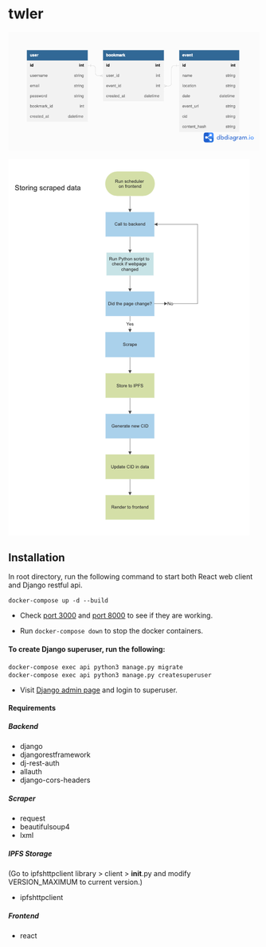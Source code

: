 # twler

![twler_erd_2](./twler-backend-erd-v2.png)

![store_to_ipfs](./store_to_ipfs.png)

## Installation

In root directory, run the following command to start both React web client and Django restful api.

```
docker-compose up -d --build
```

- Check [port 3000](http://localhost:3000/) and [port 8000](http://localhost:8000/) to see if they are working.

- Run `docker-compose down` to stop the docker containers.

#### To create Django superuser, run the following:

```
docker-compose exec api python3 manage.py migrate
docker-compose exec api python3 manage.py createsuperuser
```

- Visit [Django admin page](http://localhost:8000/admin) and login to superuser.

#### Requirements

##### Backend

- django
- djangorestframework
- dj-rest-auth
- allauth
- django-cors-headers

##### Scraper

- request
- beautifulsoup4
- lxml

##### IPFS Storage

(Go to ipfshttpclient library > client > **init**.py and modify VERSION_MAXIMUM to current version.)

- ipfshttpclient

##### Frontend

- react
